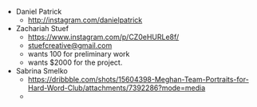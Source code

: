 - Daniel Patrick
  - http://instagram.com/danielpatrick
- Zachariah Stuef
  - https://www.instagram.com/p/CZ0eHURLe8f/
  - stuefcreative@gmail.com
  - wants 100 for preliminary work 
  - wants $2000 for the project.
- Sabrina Smelko
  - https://dribbble.com/shots/15604398-Meghan-Team-Portraits-for-Hard-Word-Club/attachments/7392286?mode=media  
  - 